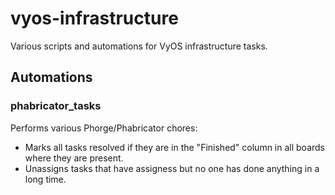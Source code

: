 # vyos-infrastructure

Various scripts and automations for VyOS infrastructure tasks.

## Automations

### phabricator_tasks

Performs various Phorge/Phabricator chores:

* Marks all tasks resolved if they are in the "Finished" column in all boards where they are present.
* Unassigns tasks that have assigness but no one has done anything in a long time.

